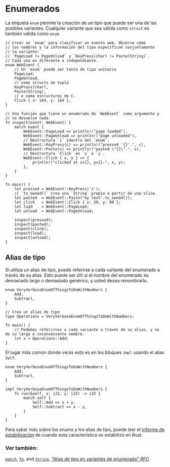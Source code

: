 # Enumerados

La etiqueta `enum` permite la creación de un tipo que puede ser una de las 
posibles variantes. Cualquier variante que sea válida como `struct` es también válida 
como `enum`.


```rust,editable
// Crear un `enum` para clasificar un evento web. Observe cómo 
// los nombres y la información del tipo especifican conjuntamente 
// la variante:
// `PageLoad != PageUnload` y `KeyPress(char) != Paste(String)`.
// Cada uno es diferente e independiente.
enum WebEvent {
    // Un `enum` puede ser tanto de tipo unitario
    PageLoad,
    PageUnload,
    // como structs de tupla
    KeyPress(char),
    Paste(String),
    // o como estructuras de C.
    Click { x: i64, y: i64 },
}

// Una función que tiene un enumerado de `WebEvent` como argumento y 
// no devuelve nada.
fn inspect(event: WebEvent) {
    match event {
        WebEvent::PageLoad => println!("page loaded"),
        WebEvent::PageUnload => println!("page unloaded"),
        // Destructura `c` sdentro del `enum`.
        WebEvent::KeyPress(c) => println!("pressed '{}'.", c),
        WebEvent::Paste(s) => println!("pasted \"{}\".", s),
        // Destructura `Click` en `x` e `y`.
        WebEvent::Click { x, y } => {
            println!("clicked at x={}, y={}.", x, y);
        },
    }
}

fn main() {
    let pressed = WebEvent::KeyPress('x');
    // `to_owned()` crea una `String` propia a partir de una slice.
    let pasted  = WebEvent::Paste("my text".to_owned());
    let click   = WebEvent::Click { x: 20, y: 80 };
    let load    = WebEvent::PageLoad;
    let unload  = WebEvent::PageUnload;

    inspect(pressed);
    inspect(pasted);
    inspect(click);
    inspect(load);
    inspect(unload);
}
```
## Alias de tipo

Si utiliza un alias de tipo, puede referirse a cada variante del enumerado a través de su alias. Esto puede ser útil si el nombre del enumerado es demasiado largo o demasiado genérico, y usted desea renombrarlo.

```rust,editable
enum VeryVerboseEnumOfThingsToDoWithNumbers {
    Add,
    Subtract,
}

// Crea un alias de tipo
type Operations = VeryVerboseEnumOfThingsToDoWithNumbers;

fn main() {
    // Podemos referirnos a cada variante a través de su alias, y no de su largo e inconveniente nombre.
    let x = Operations::Add;
}
```

El lugar más común donde verás esto es en los bloques `impl` usando el alias `Self`.

```rust,editable
enum VeryVerboseEnumOfThingsToDoWithNumbers {
    Add,
    Subtract,
}

impl VeryVerboseEnumOfThingsToDoWithNumbers {
    fn run(&self, x: i32, y: i32) -> i32 {
        match self {
            Self::Add => x + y,
            Self::Subtract => x - y,
        }
    }
}
```

Para saber más sobre los enums y los alias de tipo, puede leer el
[informe de estabilización][aliasreport] de cuando esta característica se estabilizó en Rust.

### Ver también:

[`match`][match], [`fn`][fn], and [`String`][str], ["Alias de tipo en variantes de enumerado" RFC][type_alias_rfc]

[c_struct]: https://en.wikipedia.org/wiki/Struct_(C_programming_language)
[match]: ../flow_control/match.md
[fn]: ../fn.md
[str]: ../std/str.md
[aliasreport]: https://github.com/rust-lang/rust/pull/61682/#issuecomment-502472847
[type_alias_rfc]: https://rust-lang.github.io/rfcs/2338-type-alias-enum-variants.html
